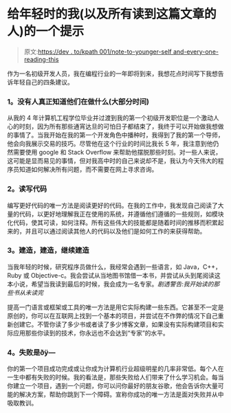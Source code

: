 # 给年轻时的我(以及所有读到这篇文章的人)的一个提示

> 原文:[https://dev . to/kpath 001/note-to-younger-self and-every-one-reading-this](https://dev.to/kpath001/note-to-younger-selfand-everyone-who-reads-this)

作为一名初级开发人员，我在编程行业的一年即将到来，我想花点时间写下我想告诉年轻自己的四条建议。

### 1。没有人真正知道他们在做什么(大部分时间)

从我的 4 年计算机工程学位毕业并过渡到我的第一个初级开发职位是一个激动人心的时刻，因为所有那些通宵达旦的可怕日子都结束了，我终于可以开始做我想做的事情了。当我开始在我的第一个开发角色中播种时，我得到了我的第一个导师，他会向我展示交易的技巧。尽管他在这个行业的时间比我长 5 年，我注意到他仍然需要使用 google 和 Stack Overflow 来帮助他摆脱那些时刻。对一些人来说，这可能是显而易见的事情，但对我高中时的自己来说却不是，我认为今天伟大的程序员知道如何解决所有问题，而不需要在网上寻求咨询。

### 2。读写代码

编写更好代码的唯一方法是阅读更好的代码。在我的工作中，我发现自己阅读了大量的代码，以更好地理解我正在使用的系统，并遵循他们遵循的一些规则，如模块化代码，使其可读，如何注释。所有这些伟大的技能都是随着时间的推移而积累起来的，并且可以通过阅读其他人的代码以及他们是如何工作的来获得帮助。

### 3。建造，建造，继续建造

当我年轻的时候，研究程序员做什么，我经常会遇到一些语言，如 Java，C++，Ruby 或 Objective-c。我会尝试从当地图书馆借一本书，并尝试从头到尾阅读这本小说，希望当我读到最后的时候，我会成为一名专家。*剧透警告:我开始读的那些书从未读完*

提高一门语言或框架或工具的唯一方法是用它实际构建一些东西。它甚至不一定是原创的，你可以在互联网上找到一个基本的项目，并尝试在不作弊的情况下自己重新创建它。不管你读了多少书或者读了多少博客文章，如果没有实际构建项目和实际应用那些你读到的技术，你永远也不会达到“专家”的水平。

### 4。失败是ðÿ—

你的第一个项目成功完成或让你成为计算机行业超级明星的几率非常低。每个人在一生中都有失败的时候。我的看法是，那些失败给人们带来了什么学习机会。每当你建立一个项目，遇到一个问题，你可以问你最好的朋友谷歌，他会告诉你大量可能的解决方案，帮助你跳到下一个障碍。宣称你成功的唯一方法是面对失败并从中吸取教训。